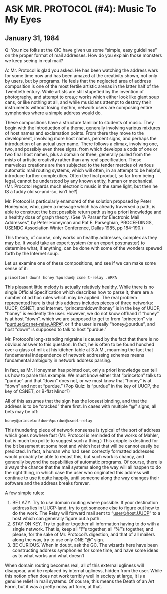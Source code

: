 ﻿# ASK MR. PROTOCOL (#4): Music To My Eyes

## January 31, 1984

Q: You nice folks at the CIC have given us some “simple, easy guidelines” on the proper format of mail addresses. How do you explain those monsters we keep seeing in real mail?

A: Mr. Protocol is glad you asked. He has been watching the address wars for some time now and has been amazed at the creativity shown, not only by users, but by programs. He feels that the neglected area of address composition is one of the most fertile artistic arenas in the latter half of the Twentieth entury. While artists are still stupefied by the invention of photography, and attempt to crea,c works which either look like giant soup cans, or like nothing at all, and while musicians attempt to destroy their instruments without losing rhythm, network users are composing entire symphonies where a simple address would do.

These compositions have a structure familiar to students of music. They begin with the introduction of a theme, generally involving various mixtures of host names and exclamation points. From there they move to the development, involving more host names, percent signs, and perhaps the introduction of an actual user name. There follows a climax, involving one, two, and possibly even three signs, from which develops a coda of one or two final host names, plus a domain or three, generally pulled from the mists of artistic creativity rather than any real specification. These marvelous creations are then subjected to the tender mercies of various automatic mail routing systems, which will often, in an attempt to be helpful, introduce further complexities. Often the final product, so far from being legal, cannot be understood by any known entity, human or mechanical. (Mr. Procotol regards much electronic music in the same light, but then he IS a fuddy old so-and-so, isn’t he?)

Mr. Protocol is particularly enamored of the solution proposed by Peter Honeyman, who, given a message which has already traversed a path, is able to construct the best possible return path using a priori knowledge and a healthy dose of graph theory. (See “A Parser for Electronic Mail Addresses”, by Peter Honeyman and Pat E. Parseghian, PROCEEDINGS, USENDC Association Winter Conference, Dallas 1985, pp 184-190.)

This theory, of course, only works on healthy addresses, complex as they may be. It would take an expert system (or an expert postmaster) to determine what, if anything, can be done with some of the wonders spewed forth by the Internet soup.

Let us examine one of these compositions, and see if we can make some sense of it:

    princeton! down! honey %purdue@ csne t-relay .ARPA

This pleasant little melody is actually relatively healthy. While there is no single Official Specification which describes how to parse it, there are a number of ad hoc rules which may be applied. The real problem represented here is that this address includes pieces of three networks: UUCP, CSNET, and Internet.
“princeton!down!honey” is in the key of UUCP, “honey” is evidently the user. However, we do not know offhand if “honey” is at host “down”, which we are supposed to get to from “princeton” via “purdue@csnet-relay.ARPA”, or if the user is really “honey@purdue”, and host “down” is supposed to talk to host “purdue.”

Mr. Protocol’s long-standing migraine is caused by the fact that there is no obvious answer to this question. In fact, he is often to be found hunched over a glass of milk at his kitchen table at 3 A.M., mourning the fact that fundamental independence of network addressing schemes means fundamental ambiguity in network address parsing.

In fact, as Mr. Honeyman has pointed out, only a priori knowledge can tell us how to parse this example. We must know either that “princeton” talks to “purdue” and that “down” does not, or we must know that “honey” is at “down” and not at “purdue.” (Pop Quiz: Is “purdue” in the key of UUCP, the key of CSNET, or B-flat Minor?)

All of this assumes that the sign has the loosest binding, and that the address is to be “cracked” there first. In cases with multiple “@” signs, all bets may be off:

    honey@princeton!down%purdue@csnet-relay

This thundering piece of network nonsense is typical of the sort of address which goes nowhere fast (Mr. Protocol is reminded of the works of Mahler, but is much too polite to suggest such a thing.) This cripple is destined for the bit basement at some host and which host that will be cannot easily be predicted. In fact, a human who had seen correctly formatted addresses would probably be able to recast this, but such work is chancy, and generally beyond the capabilities of automatic programs. Of course, there is always the chance that the mail systems along the way will all happen to do the right thing, in which case the user who originated this address will continue to use it quite happily, until someone along the way changes their software and the address breaks forever.

A few simple rules:

1)	BE LAZY. Try to use domain routing where possible. If your destination address lies in UUCP-land, try to get someone else to figure out how to do the work. The Relay will forward mail sent to “user@host.UUCP” to a host which can generally figure out a path.
2)	STAY ON KEY. Try to gather together all information having to do with a single network. That is, keep all “!’”s together, all “%’”s together, and please, for the sake of Mr. Protocol’s digestion, and that of all mailers along the way, try to use only ONE “@” sign.
3)	BE CURIOUS. When in doubt, ask the GC. The wizards here have been constructing address symphonies for some time, and have some ideas as to what works and what doesn’t

When domain routing becomes real, all of this external ugliness will disappear, and be replaced by internal ugliness, hidden from the user. While this notion often does not work terribly well in society at large, it is a genuine relief in mail systems. Of course, this means the Death of an Art Form, but it was a pretty noisy art form, at that.
